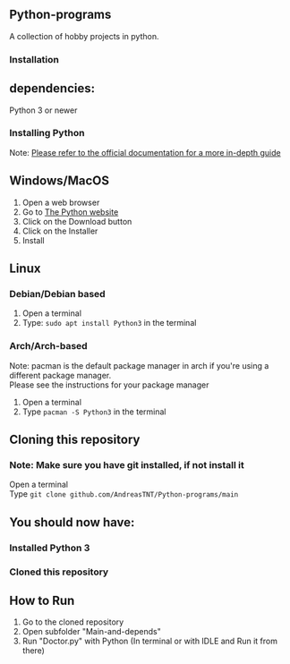 

## Python-programs   

A collection of hobby projects in python.


### Installation 
## dependencies:
Python 3 or newer

### Installing Python
Note: [Please refer to the official documentation for a more in-depth guide](https://docs.python.org)  

## Windows/MacOS 

1. Open a web browser
2. Go to [The Python website](https://python.org/downloads)
3. Click on the Download button
4. Click on the Installer 
5. Install

## Linux

### Debian/Debian based

1. Open a terminal
2. Type: `sudo apt install Python3` in the terminal 

### Arch/Arch-based

Note: pacman is the default package manager in arch if you're using a different package manager. \
Please see the instructions for your package manager 
1. Open a terminal 
2. Type `pacman -S Python3` in the terminal

## Cloning this repository

### Note: Make sure you have git installed, if not install it
Open a terminal\
Type `git clone github.com/AndreasTNT/Python-programs/main`

## You should now have:

### Installed Python 3 
### Cloned this repository

## How to Run
1. Go to the cloned repository
2. Open subfolder "Main-and-depends"
3. Run "Doctor.py" with Python (In terminal or with IDLE and Run it from there)  



